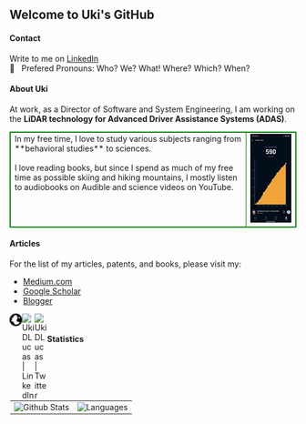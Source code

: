 ## Welcome to Uki's GitHub


#### Contact
Write to me on [LinkedIn][linkedin] <br/>
🙈  &nbsp; Prefered Pronouns: Who? We? What! Where? Which? When? <br/>


#### About Uki 

At work, as a Director of Software and System Engineering, I am working on the **LiDAR technology for Advanced Driver Assistance Systems (ADAS)**.

<style> table.example-table, .example-table td { border: 1px solid green; border-collapse: collapse; } </style>
<TABLE class="example-table" >
<TR>
<TD valign="top" >
In my free time, I love to study various subjects ranging from **behavioral studies** to sciences.
<br/>
<br/>
I love reading books, but since I spend as much of my free time as possible skiing and hiking mountains, I mostly listen to audiobooks on Audible and science videos on YouTube.
</TD>
<TD>
<img src="https://github.com/UkiDLucas/UkiDLucas/blob/main/Audible.png" width="250" />
</TD>
</TR>
</TABLE>


#### Articles
For the list of my articles, patents, and books, please visit my:  
- [Medium.com][medium]
- [Google Scholar][google scholar] 
- [Blogger][url blogger]


[<img align="left" alt="UkiDLucas" width="22px" src="https://raw.githubusercontent.com/iconic/open-iconic/master/svg/globe.svg" />][website]
[<img align="left" alt="UkiDLucas | LinkedIn" width="22px" src="https://cdn.jsdelivr.net/npm/simple-icons@v3/icons/linkedin.svg" />][linkedin]
[<img align="left" alt="UkiDLucas | Twitter" width="22px" src="https://cdn.jsdelivr.net/npm/simple-icons@v3/icons/twitter.svg" />][twitter]
<!--
[<img align="left" alt="UkiDLucas | Instagram" width="22px" src="https://cdn.jsdelivr.net/npm/simple-icons@v3/icons/instagram.svg" />][instagram]
[<img align="left" alt="UkiDLucas | YouTube" width="22px" src="https://cdn.jsdelivr.net/npm/simple-icons@v3/icons/youtube.svg" />][youtube]
-->


<br />

#### Statistics 
<!-- https://github.com/anuraghazra/github-readme-stats -->
<table style="border: 1px solid transparent" >
<tr>
  <td>
      <img alt="Github Stats" 
       src="https://github-readme-stats.vercel.app/api?username=UkiDLucas&show_icons=true&hide_border=true&count_private=true&include_all_commits=true&hide=contribs" 
       />
  </td>
  <td>
      <img alt="Languages" 
       src="https://github-readme-stats.vercel.app/api/top-langs/?username=UkiDLucas&layout=pie&langs_count=20&count_private=true&include_all_commits=true&hide_border=true&hide=HTML,jupyter%20notebook,LilyPond,JavaScript,CSS,MakeFile,Tex,C,Make,CMake,Shell&size_weight=0.4&count_weight=0.6" 
       />
    
  </td>
</tr>
 
 
<table>
   

<br />
 
          
 

<!-- Complete list of emoji: https://gist.github.com/rxaviers/7360908 -->


 
 
[website]: https://github.com/UkiDLucas
[medium]: https://UkiDLucas.medium.com/
[twitter]: https://twitter.com/UkiDLucas
[youtube]: https://youtube.com/UkiDLucas
[instagram]: https://instagram.com/UkiDLucas
[linkedin]: https://linkedin.com/in/UkiDLucas
[google scholar]: https://scholar.google.com/citations?hl=en&user=hBKIwg4AAAAJ&view_op=list_works&sortby=pubdate
[url blogger]: https://uki.blogspot.com/
